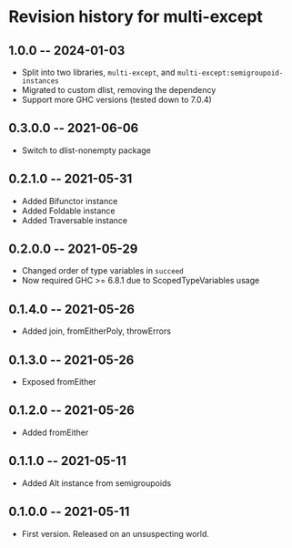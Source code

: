 # Revision history for multi-except

## 1.0.0 -- 2024-01-03

* Split into two libraries, `multi-except`, and `multi-except:semigroupoid-instances`
* Migrated to custom dlist, removing the dependency
* Support more GHC versions (tested down to 7.0.4)

## 0.3.0.0 -- 2021-06-06

* Switch to dlist-nonempty package

## 0.2.1.0 -- 2021-05-31

* Added Bifunctor instance
* Added Foldable instance
* Added Traversable instance

## 0.2.0.0 -- 2021-05-29

* Changed order of type variables in `succeed`
* Now required GHC >= 6.8.1 due to ScopedTypeVariables usage

## 0.1.4.0 -- 2021-05-26

* Added join, fromEitherPoly, throwErrors

## 0.1.3.0 -- 2021-05-26

* Exposed fromEither

## 0.1.2.0 -- 2021-05-26

* Added fromEither

## 0.1.1.0 -- 2021-05-11

* Added Alt instance from semigroupoids

## 0.1.0.0 -- 2021-05-11

* First version. Released on an unsuspecting world.
